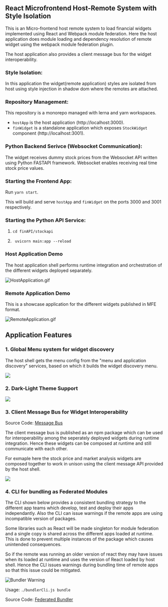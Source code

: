 ## React Microfrontend Host-Remote System with Style Isolation

This is an Micro-frontend host remote system to load financial widgets implemented using React and Webpack module federation. Here the host application does module loading and dependency resolution of remote widget using the webpack module federation plugin.

The host application also provides a client message bus for the widget interoperability.

### Style Isolation:
In this application the widget(remote application) styles are isolated from host using style injection in shadow dom where the remotes are attached.

### Repository Management: 
This repository is a monorepo managed with lerna and yarn workspaces.

- `hostApp` is the host application (http://localhost:3000).
- `finWidget` is a standalone application which exposes `StockWidget` component (http://localhost:3001).

### Python Backend Serivce (Websocket Communication):
The widget receives dummy stock prices from the Websocket API written using Python FASTAPI framework. Websocket enables receiving real time stock price values.


### Starting the Frontend App:

Run `yarn start`.

This will build and serve `hostApp` and `finWidget` on the ports 3000 and 3001 respectively.

### Starting the Python API Service:

1. `cd finAPI/stockapi`

2. ` uvicorn main:app --reload`

### Host Application Demo

The host application shell performs runtime integration and orchestration of the different widgets deployed separately.

![HostApplication.gif](https://github.com/madhavms/react-host-remote/blob/main/img/HostApplication.gif)

### Remote Application Demo

This is a showcase application for the different widgets published in MFE format.

![RemoteApplication.gif](https://github.com/madhavms/react-host-remote/blob/main/img/WidgetShowcaseApp.gif)

## Application Features

### 1. Global Menu system for widget discovery

The host shell gets the menu config from the "menu and application discovery" services, based on which it builds the widget discovery menu.

![](https://github.com/madhavms/react-host-remote/blob/main/img/HostApplication.gif)

### 2. Dark-Light Theme Support
![](https://github.com/madhavms/react-host-remote/blob/main/img/DarkMode.gif)

### 3. Client Message Bus for Widget Interoperability
Source Code: [Message Bus](https://github.com/madhavms/react-host-remote/tree/main/message-bus)

The client message bus is published as an npm package which can be used for interoperability among the seperately deployed widgets during runtime integration. Hence these widgets can be composed at runtime and still communicate with each other.

For exmaple here the stock price and market analysis widgets are composed together to work in unison using the client message API provided by the host shell. 

![](https://github.com/madhavms/react-host-remote/blob/main/img/WidgetInteroperability.gif)

### 4. CLI for bundling as Federated Modules

The CLI shown below provides a consistent bundling strategy to the different app teams which develop, test and deploy their apps independantly. Also the CLI can issue warnings if the remote apps are using incompatible version of packages. 

Some libraries such as React will be made singleton for module federation and a single copy is shared across the different apps loaded at runtime. This is done to prevent multiple instances of the package which causes unintended consequences. 

So if the remote was running an older version of react they may have issues when its loaded at runtime and uses the version of React loaded by host shell. Hence the CLI issues warnings during bundling time of remote apps so that this issue could be mitigated.

![Bundler Warning](https://github.com/madhavms/react-host-remote/blob/main/img/BundlerWarning.png)

Usage: `./bundlerCli.js bundle`

Source Code: [Federated Bundler](https://github.com/madhavms/react-host-remote/blob/main/federatedBundler/bundlerCli.js)
